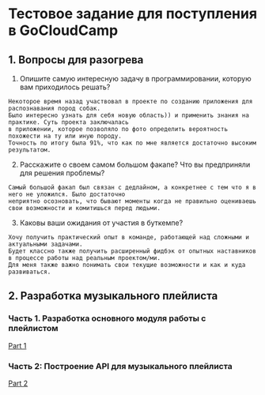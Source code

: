# Тестовое задание для поступления в GoCloudCamp

## 1. Вопросы для разогрева

1. Опишите самую интересную задачу в программировании, которую вам приходилось решать?
```
Некоторое время назад участвовал в проекте по созданию приложения для распознавания пород собак.
Было интересно узнать для себя новую область)) и применить знания на практике. Суть проекта заключалась
в приложении, которое позволяло по фото определить вероятность похожести на ту или иную породу. 
Точность по итогу была 91%, что как по мне является достаточно высоким результатом.
```
2. Расскажите о своем самом большом факапе? Что вы предприняли для решения проблемы?
```
Самый большой факап был связан с дедлайном, а конкретнее с тем что я в него не уложился. Было достаточно
неприятно осозновать, что бывают моменты когда не правильно оцениваешь свои возможности и комитишься перед людьми.
```
3. Каковы ваши ожидания от участия в буткемпе?
```
Хочу получить практический опыт в команде, работающей над сложными и актуальными задачами.
Будет классно также получить расширенный фидбэк от опытных наставников в процессе работы над реальным проектом/ми.
Для меня также важно понимать свои текущие возможности и как и куда развиваться.
```

## 2. Разработка музыкального плейлиста

### Часть 1. Разработка основного модуля работы с плейлистом

[Part 1](https://github.com/yakomisar/GoCloudCamp/tree/main/Part1)

### Часть 2: Построение API для музыкального плейлиста

[Part 2](https://github.com/yakomisar/GoCloudCamp/tree/main/Part2)